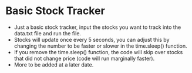 # Basic Stock Tracker

- Just a basic stock tracker, input the stocks you want to track into the data.txt file and run the file.
- Stocks will update once every 5 seconds, you can adjust this by changing the number to be faster or slower in the time.sleep() function.
- If you remove the time.sleep() function, the code will skip over stocks that did not change price (code will run marginally faster).
- More to be added at a later date.
